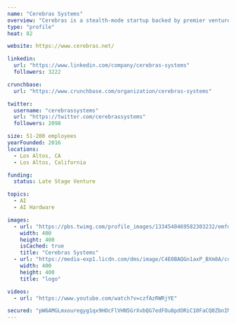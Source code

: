 ```yaml
---
name: "Cerebras Systems"
overview: "Cerebras is a stealth-mode startup backed by premier venture capitalists and industry leading technologists. We are serially successful entrepreneurs dedicated to solving problems others are afraid to tackle.  We value integrity, passion, real world problem solving ability, and a sense of humor. We are always looking for extraordinary people to join our team. Click here to view some of our current openings www.cerebras.net/careers/"
type: "profile"
heat: 82

website: https://www.cerebras.net/

linkedin:
  url: "https://www.linkedin.com/company/cerebras-systems"
  followers: 3222

crunchbase:
  url: "https://www.crunchbase.com/organization/cerebras-systems"

twitter:
  username: "cerebrassystems"
  url: "https://twitter.com/cerebrassystems"
  followers: 2098

size: 51-200 employees
yearFounded: 2016
locations:
  - Los Altos, CA
  - Los Altos, California

funding:
  status: Late Stage Venture

topics:
  - AI
  - AI Hardware

images:
  - url: "https://pbs.twimg.com/profile_images/1334540469582303232/emfdgIPB_400x400.jpg"
    width: 400
    height: 400
    isCached: true
    title: "Cerebras Systems"
  - url: "https://media-exp1.licdn.com/dms/image/C4E0BAQGn1axP_BXm8A/company-logo_200_200/0?e=1594857600&v=beta&t=UVp5RJEkqbD1ENjCol9tlSZViYVa7GE3uKhjQHkwRuE"
    width: 400
    height: 400
    title: "logo"

videos:
  - url: "https://www.youtube.com/watch?v=czfAzRWRjYE"

secured: "pW6AMGLmxouregyg1qx9HOcFlVHN5GrXvbQG7edFOu8pdORiC10FaCQ0ZbnIMt0fs2q5QTqIlRHXh1WZJlFAek6ZCcFty1I9BKSyGjpGosdLaprZI8dc1RX/labd4H6ezKbMlTHzt28RZ1xXqYMqCAeRlpfbcLzmqDJPHurJCjiV3Pc5lRT609TPP60gNqJSz+lYtQRN4QybY3mVkMQWN+7sk9WPrrGq9X/YHaG2nSzb71wbNowVN7yNF/NYWByIaqXdArEEKiOwPijLvsw5AF3PBzNATWKGmp3KX4NNgMPskTI0n18DxgWGImPhyYdSBEx4saAF2xR+Vdk7s3OXLd3TTQRvOvKJvNa2yUUdxSy1ZAJSvMroOzBWHkRCDcihkUrCBa7VZQi2aH7BknkAHPr7BHdC/e8HJeayj2uOEOU=;R1CQZorTxeXm3tz5dYlfKA=="
---
```



